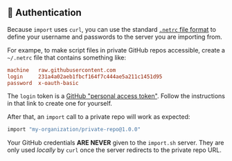 ## 🔑 Authentication

Because `import` uses `curl`, you can use the standard [`.netrc` file
format](https://ec.haxx.se/usingcurl-netrc.html) to define your username
and passwords to the server you are importing from.

For exampe, to make script files in private GitHub repos accessible, create a
`~/.netrc` file that contains something like:

```ini
machine   raw.githubusercontent.com
login     231a4a02aeb1fbcf164f7c444ae5a211c1451d95
password  x-oauth-basic
```

The `login` token is a [GitHub "personal access token"](https://help.github.com/articles/creating-a-personal-access-token-for-the-command-line/).
Follow the instructions in that link to create one for yourself.

After that, an `import` call to a private repo will work as expected:

```bash
import "my-organization/private-repo@1.0.0"
```

Your GitHub credentials **ARE NEVER** given to the `import.sh` server.
They are only used _locally_ by `curl` once the server redirects to the
private repo URL.
